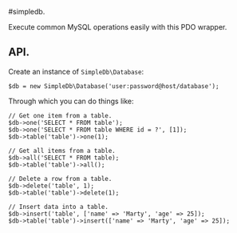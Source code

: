 #simpledb.

Execute common MySQL operations easily with this PDO wrapper.

## API.

Create an instance of `SimpleDb\Database`:

```
$db = new SimpleDb\Database('user:password@host/database');
```

Through which you can do things like:

```
// Get one item from a table.
$db->one('SELECT * FROM table');
$db->one('SELECT * FROM table WHERE id = ?', [1]);
$db->table('table')->one(1);

// Get all items from a table.
$db->all('SELECT * FROM table);
$db->table('table')->all();

// Delete a row from a table.
$db->delete('table', 1);
$db->table('table')->delete(1);

// Insert data into a table.
$db->insert('table', ['name' => 'Marty', 'age' => 25]);
$db->table('table')->insert(['name' => 'Marty', 'age' => 25]);
```